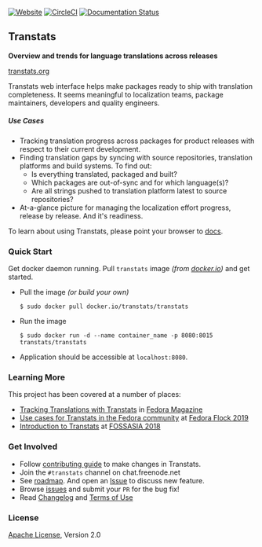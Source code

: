 [![Website](https://img.shields.io/badge/website-transtats.org-orange.svg)](http://transtats.org)
[![CircleCI](https://circleci.com/gh/transtats/transtats/tree/devel.svg?style=svg)](https://circleci.com/gh/transtats/transtats/tree/devel)
[![Documentation Status](https://readthedocs.org/projects/transtats/badge/?version=latest)](http://transtats.readthedocs.io/en/latest/?badge=latest)

## Transtats

**Overview and trends for language translations across releases**

[transtats.org](http://transtats.org/)

Transtats web interface helps make packages ready to ship with translation completeness. It seems meaningful to localization teams, package maintainers, developers and quality engineers.

##### Use Cases
 - Tracking translation progress across packages for product releases with respect to their current development.
 - Finding translation gaps by syncing with source repositories, translation platforms and build systems. To find out:
    - Is everything translated, packaged and built?
    - Which packages are out-of-sync and for which language(s)?
    - Are all strings pushed to translation platform latest to source repositories?
 - At-a-glance picture for managing the localization effort progress, release by release. And it's readiness.

To learn about using Transtats, please point your browser to [docs](http://docs.transtats.org).

### Quick Start

Get docker daemon running. Pull `transtats` image *(from [docker.io](https://hub.docker.com/r/transtats/transtats/))* and get started.

- Pull the image *(or build your own)*
  ```shell
  $ sudo docker pull docker.io/transtats/transtats
  ```

- Run the image
  ```shell
  $ sudo docker run -d --name container_name -p 8080:8015 transtats/transtats
  ```

- Application should be accessible at `localhost:8080`.


### Learning More

This project has been covered at a number of places:

- [Tracking Translations with Transtats](https://fedoramagazine.org/tracking-translations-with-transtats/) in [Fedora Magazine](https://fedoramagazine.org/)
- [Use cases for Transtats in the Fedora community](https://www.youtube.com/watch?v=jgXJZRj43M0) at [Fedora Flock 2019](https://flock2019.sched.com/)
- [Introduction to Transtats](https://www.youtube.com/watch?v=8q9cg-wsrUg) at [FOSSASIA 2018](https://2018.fossasia.org/)

### Get Involved

- Follow [contributing guide](./CONTRIBUTING.md) to make changes in Transtats.
- Join the `#transtats` channel on chat.freenode.net
- See [roadmap](http://docs.transtats.org/en/latest/roadmap.html). And open an [Issue](https://github.com/transtats/transtats/issues) to discuss new feature.
- Browse [issues](https://github.com/transtats/transtats/issues) and submit your `PR` for the bug fix!
- Read [Changelog](https://github.com/transtats/transtats/blob/master/CHANGELOG.md) and [Terms of Use](http://transtats.org/terms.html)

### License

[Apache License](http://www.apache.org/licenses/LICENSE-2.0), Version 2.0
